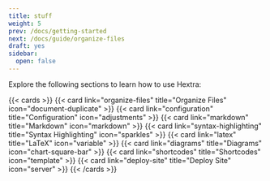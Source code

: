 ```yaml
---
title: stuff
weight: 5
prev: /docs/getting-started
next: /docs/guide/organize-files
draft: yes
sidebar:
  open: false
---
```


Explore the following sections to learn how to use Hextra:

<!--more-->

{{< cards >}}
  {{< card link="organize-files" title="Organize Files" icon="document-duplicate" >}}
  {{< card link="configuration" title="Configuration" icon="adjustments" >}}
  {{< card link="markdown" title="Markdown" icon="markdown" >}}
  {{< card link="syntax-highlighting" title="Syntax Highlighting" icon="sparkles" >}}
  {{< card link="latex" title="LaTeX" icon="variable" >}}
  {{< card link="diagrams" title="Diagrams" icon="chart-square-bar" >}}
  {{< card link="shortcodes" title="Shortcodes" icon="template" >}}
  {{< card link="deploy-site" title="Deploy Site" icon="server" >}}
{{< /cards >}}
